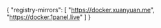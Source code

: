 



{
  "registry-mirrors": [
    "https://docker.xuanyuan.me",
    "https://docker.1panel.live"
  ]
}